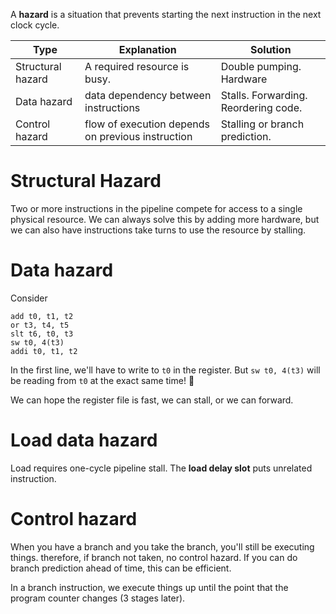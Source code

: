 A **hazard** is a situation that prevents starting the next instruction in the next clock cycle.

|Type|Explanation|Solution|
|----|-----------|----------|
|Structural hazard|A required resource is busy.|Double pumping. Hardware|
|Data hazard|data dependency between instructions|Stalls. Forwarding. Reordering code.|
|Control hazard|flow of execution depends on previous instruction|Stalling or branch prediction.|

# Structural Hazard

Two or more instructions in the pipeline compete for access to a single physical resource. We can always solve this by adding more hardware, but we can also have instructions take turns to use the resource by stalling.

# Data hazard

Consider 

```
add t0, t1, t2
or t3, t4, t5
slt t6, t0, t3
sw t0, 4(t3)
addi t0, t1, t2
```

In the first line, we'll have to write to `t0` in the register. But `sw t0, 4(t3)` will be reading from `t0` at the exact same time! 🚨

We can hope the register file is fast, we can stall, or we can forward.

# Load data hazard

Load requires one-cycle pipeline stall. The **load delay slot** puts unrelated instruction. 

# Control hazard

When you have a branch and you take the branch, you'll still be executing things. therefore, if branch not taken, no control hazard. If you can do branch prediction ahead of time, this can be efficient.

In a branch instruction, we execute things up until the point that the program counter changes (3 stages later). 